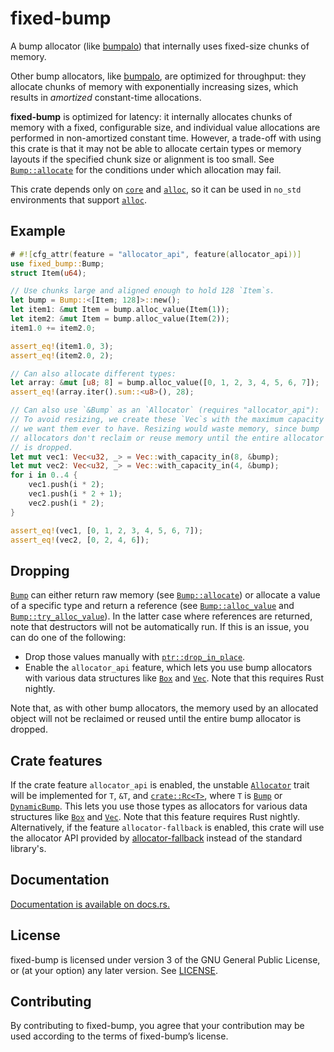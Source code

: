 fixed-bump
==========

A bump allocator (like [bumpalo]) that internally uses fixed-size chunks
of memory.

Other bump allocators, like [bumpalo], are optimized for throughput: they
allocate chunks of memory with exponentially increasing sizes, which
results in *amortized* constant-time allocations.

[bumpalo]: https://docs.rs/bumpalo

**fixed-bump** is optimized for latency: it internally allocates chunks of
memory with a fixed, configurable size, and individual value allocations
are performed in non-amortized constant time. However, a trade-off with
using this crate is that it may not be able to allocate certain types or
memory layouts if the specified chunk size or alignment is too small. See
[`Bump::allocate`] for the conditions under which allocation may fail.

This crate depends only on [`core`] and [`alloc`], so it can be used in
`no_std` environments that support [`alloc`].

[`core`]: https://doc.rust-lang.org/core/
[`alloc`]: https://doc.rust-lang.org/alloc/

Example
-------

```rust
# #![cfg_attr(feature = "allocator_api", feature(allocator_api))]
use fixed_bump::Bump;
struct Item(u64);

// Use chunks large and aligned enough to hold 128 `Item`s.
let bump = Bump::<[Item; 128]>::new();
let item1: &mut Item = bump.alloc_value(Item(1));
let item2: &mut Item = bump.alloc_value(Item(2));
item1.0 += item2.0;

assert_eq!(item1.0, 3);
assert_eq!(item2.0, 2);

// Can also allocate different types:
let array: &mut [u8; 8] = bump.alloc_value([0, 1, 2, 3, 4, 5, 6, 7]);
assert_eq!(array.iter().sum::<u8>(), 28);

// Can also use `&Bump` as an `Allocator` (requires "allocator_api"):
// To avoid resizing, we create these `Vec`s with the maximum capacity
// we want them ever to have. Resizing would waste memory, since bump
// allocators don't reclaim or reuse memory until the entire allocator
// is dropped.
let mut vec1: Vec<u32, _> = Vec::with_capacity_in(8, &bump);
let mut vec2: Vec<u32, _> = Vec::with_capacity_in(4, &bump);
for i in 0..4 {
    vec1.push(i * 2);
    vec1.push(i * 2 + 1);
    vec2.push(i * 2);
}

assert_eq!(vec1, [0, 1, 2, 3, 4, 5, 6, 7]);
assert_eq!(vec2, [0, 2, 4, 6]);
```

Dropping
--------

[`Bump`] can either return raw memory (see [`Bump::allocate`]) or allocate
a value of a specific type and return a reference (see
[`Bump::alloc_value`] and [`Bump::try_alloc_value`]). In the latter case
where references are returned, note that destructors will not be
automatically run. If this is an issue, you can do one of the following:

* Drop those values manually with [`ptr::drop_in_place`].
* Enable the `allocator_api` feature, which lets you use bump allocators
  with various data structures like [`Box`] and [`Vec`]. Note that this
  requires Rust nightly.

Note that, as with other bump allocators, the memory used by an allocated
object will not be reclaimed or reused until the entire bump allocator
is dropped.

Crate features
--------------

If the crate feature `allocator_api` is enabled, the unstable [`Allocator`]
trait will be implemented for `T`, `&T`, and [`crate::Rc<T>`], where `T` is
[`Bump`] or [`DynamicBump`]. This lets you use those types as allocators
for various data structures like [`Box`] and [`Vec`]. Note that this
feature requires Rust nightly. Alternatively, if the feature
`allocator-fallback` is enabled, this crate will use the allocator API
provided by [allocator-fallback] instead of the standard library's.

[allocator-fallback]: https://docs.rs/allocator-fallback

[`Bump`]: https://docs.rs/fixed-bump/0.3/fixed_bump/struct.Bump.html
[`Bump::allocate`]: https://docs.rs/fixed-bump/0.3/fixed_bump/struct.Bump.html#method.allocate
[`Bump::alloc_value`]: https://docs.rs/fixed-bump/0.3/fixed_bump/struct.Bump.html#method.alloc_value
[`Bump::try_alloc_value`]: https://docs.rs/fixed-bump/0.3/fixed_bump/struct.Bump.html#method.try_alloc_value
[`ptr::drop_in_place`]: https://doc.rust-lang.org/core/ptr/fn.drop_in_place.html
[`Box`]: https://doc.rust-lang.org/stable/alloc/boxed/struct.Box.html
[`Vec`]: https://doc.rust-lang.org/stable/alloc/vec/struct.Vec.html
[`Allocator`]: https://doc.rust-lang.org/stable/alloc/alloc/trait.Allocator.html
[`crate::Rc<T>`]: https://docs.rs/fixed-bump/0.3/fixed_bump/struct.Rc.html
[`DynamicBump`]: https://docs.rs/fixed-bump/0.3/fixed_bump/struct.DynamicBump.html

Documentation
-------------

[Documentation is available on docs.rs.](https://docs.rs/fixed-bump)

License
-------

fixed-bump is licensed under version 3 of the GNU General Public License, or
(at your option) any later version. See [LICENSE](LICENSE).

Contributing
------------

By contributing to fixed-bump, you agree that your contribution may be used
according to the terms of fixed-bump’s license.
